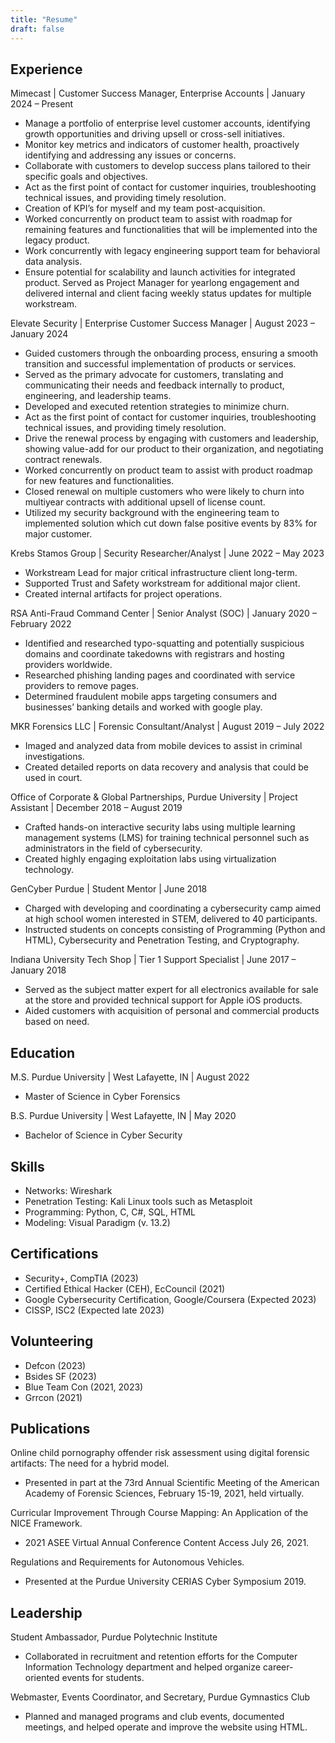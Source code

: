 ```yaml
---
title: "Resume"
draft: false
---
```


## Experience

Mimecast | Customer Success Manager, Enterprise Accounts | January 2024 – Present
- Manage a portfolio of enterprise level customer accounts, identifying growth opportunities and driving upsell or cross-sell initiatives.
- Monitor key metrics and indicators of customer health, proactively identifying and addressing any issues or concerns.
- Collaborate with customers to develop success plans tailored to their specific goals and objectives.
- Act as the first point of contact for customer inquiries, troubleshooting technical issues, and providing timely resolution.
- Creation of KPI’s for myself and my team post-acquisition.
- Worked concurrently on product team to assist with roadmap for remaining features and functionalities that will be implemented into the legacy product.
- Work concurrently with legacy engineering support team for behavioral data analysis.
- Ensure potential for scalability and launch activities for integrated product. Served as Project Manager for yearlong engagement and delivered internal and client facing weekly status updates for multiple workstream.

Elevate Security | Enterprise Customer Success Manager | August 2023 – January 2024
- Guided customers through the onboarding process, ensuring a smooth transition and successful implementation of products or services.
- Served as the primary advocate for customers, translating and communicating their needs and feedback internally to product, engineering, and leadership teams.
- Developed and executed retention strategies to minimize churn.
- Act as the first point of contact for customer inquiries, troubleshooting technical issues, and providing timely resolution.
- Drive the renewal process by engaging with customers and leadership, showing value-add for our product to their organization, and negotiating contract renewals.
- Worked concurrently on product team to assist with product roadmap for new features and functionalities.
- Closed renewal on multiple customers who were likely to churn into multiyear contracts with additional upsell of license count.
- Utilized my security background with the engineering team to implemented solution which cut down false positive events by 83% for major customer.

Krebs Stamos Group | Security Researcher/Analyst | June 2022 – May 2023
 - Workstream Lead for major critical infrastructure client long-term.
 - Supported Trust and Safety workstream for additional major client.
 - Created internal artifacts for project operations.

RSA Anti-Fraud Command Center | Senior Analyst (SOC) | January 2020 – February 2022
 - Identified and researched typo-squatting and potentially suspicious domains and coordinate takedowns
with registrars and hosting providers worldwide.
 - Researched phishing landing pages and coordinated with service providers to remove pages.
 - Determined fraudulent mobile apps targeting consumers and businesses’ banking details and worked
with google play.

MKR Forensics LLC | Forensic Consultant/Analyst | August 2019 – July 2022
 - Imaged and analyzed data from mobile devices to assist in criminal investigations.
 - Created detailed reports on data recovery and analysis that could be used in court.

Office of Corporate & Global Partnerships, Purdue University | Project Assistant | December 2018 – August 2019
 - Crafted hands-on interactive security labs using multiple learning management systems (LMS) for training technical personnel such as administrators in the field of cybersecurity.
 - Created highly engaging exploitation labs using virtualization technology.
 
GenCyber Purdue | Student Mentor | June 2018
 - Charged with developing and coordinating a cybersecurity camp aimed at high school women interested in STEM, delivered to 40 participants.
 - Instructed students on concepts consisting of Programming (Python and HTML), Cybersecurity and Penetration Testing, and Cryptography.
 
Indiana University Tech Shop | Tier 1 Support Specialist | June 2017 – January 2018 
 - Served as the subject matter expert for all electronics available for sale at the store and provided technical support for Apple iOS products.
 - Aided customers with acquisition of personal and commercial products based on need.


## Education
M.S. Purdue University | West Lafayette, IN	| August 2022	
 - Master of Science in Cyber Forensics

B.S. Purdue University | West Lafayette, IN	| May 2020	
 - Bachelor of Science in Cyber Security

## Skills
- Networks: Wireshark 
- Penetration Testing: Kali Linux tools such as Metasploit
- Programming: Python, C, C#, SQL, HTML
- Modeling: Visual Paradigm (v. 13.2)     


## Certifications
- Security+, CompTIA (2023)
- Certified Ethical Hacker (CEH), EcCouncil (2021)
- Google Cybersecurity Certification, Google/Coursera (Expected 2023)
- CISSP, ISC2 (Expected late 2023)

## Volunteering
- Defcon (2023)
- Bsides SF (2023)
- Blue Team Con (2021, 2023)
- Grrcon (2021)

## Publications
Online child pornography offender risk assessment using digital forensic artifacts: The need for a hybrid model.
 - Presented in part at the 73rd Annual Scientific Meeting of the American Academy of Forensic Sciences, February 15-19, 2021, held virtually.

Curricular Improvement Through Course Mapping: An Application of the NICE Framework.
 - 2021 ASEE Virtual Annual Conference Content Access July 26, 2021.

Regulations and Requirements for Autonomous Vehicles.
 - Presented at the Purdue University CERIAS Cyber Symposium 2019.

## Leadership
Student Ambassador, Purdue Polytechnic Institute
 - Collaborated in recruitment and retention efforts for the Computer Information Technology department and helped organize career-oriented events for students.

Webmaster, Events Coordinator, and Secretary, Purdue Gymnastics Club  
 - Planned and managed programs and club events, documented meetings, and helped operate and improve the website using HTML.


